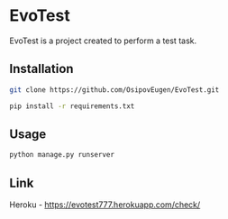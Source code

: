 # EvoTest

EvoTest is a project created to perform a test task.

## Installation


```bash
git clone https://github.com/OsipovEugen/EvoTest.git
```

```bash
pip install -r requirements.txt 
```

## Usage

```bash
python manage.py runserver
```

## Link

Heroku - https://evotest777.herokuapp.com/check/

